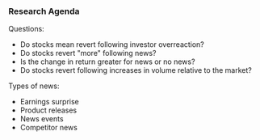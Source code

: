 ### Research Agenda
Questions:
- Do stocks mean revert following investor overreaction?
- Do stocks revert "more" following news?
- Is the change in return greater for news or no news?
- Do stocks revert following increases in volume relative to the market?

Types of news:
- Earnings surprise
- Product releases
- News events
- Competitor news

